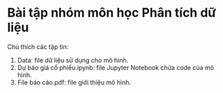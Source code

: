 # Bài tập nhóm môn học Phân tích dữ liệu
Chú thích các tập tin:
1. Data: file dữ liệu sử dụng cho mô hình.
2. Dự báo giá cổ phiếu.ipynb: file Jupyter Notebook chứa code của mô hình.
3. File báo cáo.pdf: file giới thiệu mô hình.

